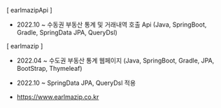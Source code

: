[ earlmazipApi ]
- 2022.10 ~ 수동권 부동산 통계 및 거래내역 호출 Api (Java, SpringBoot, Gradle, SpringData JPA, QueryDsl)

[ earlmazip ]
- 2022.04 ~ 수도권 부동산 통계 웹페이지 (Java, SpringBoot, Gradle, JPA, BootStrap, Thymeleaf)

- 2022.10 ~ SpringData JPA, QueryDsl 적용

- https://www.earlmazip.co.kr
